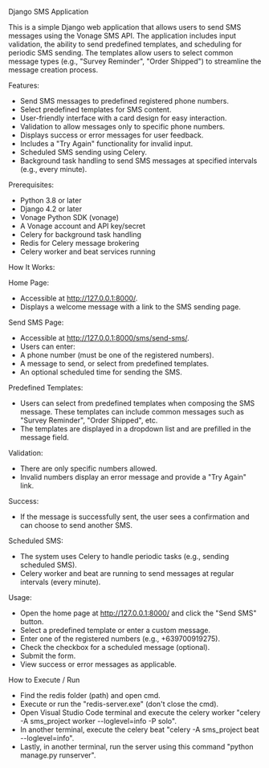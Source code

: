 Django SMS Application

This is a simple Django web application that allows users to send SMS messages using the Vonage SMS API. The application includes input validation, the ability to send predefined templates, and scheduling for periodic SMS sending. The templates allow users to select common message types (e.g., "Survey Reminder", "Order Shipped") to streamline the message creation process.

Features:
- Send SMS messages to predefined registered phone numbers.
- Select predefined templates for SMS content.
- User-friendly interface with a card design for easy interaction.
- Validation to allow messages only to specific phone numbers.
- Displays success or error messages for user feedback.
- Includes a "Try Again" functionality for invalid input.
- Scheduled SMS sending using Celery.
- Background task handling to send SMS messages at specified intervals (e.g., every minute).
  
Prerequisites:
- Python 3.8 or later
- Django 4.2 or later
- Vonage Python SDK (vonage)
- A Vonage account and API key/secret
- Celery for background task handling
- Redis for Celery message brokering
- Celery worker and beat services running

How It Works:

Home Page:
- Accessible at http://127.0.0.1:8000/.
- Displays a welcome message with a link to the SMS sending page.
  
Send SMS Page:
- Accessible at http://127.0.0.1:8000/sms/send-sms/.
- Users can enter:
- A phone number (must be one of the registered numbers).
- A message to send, or select from predefined templates.
- An optional scheduled time for sending the SMS.

Predefined Templates:
- Users can select from predefined templates when composing the SMS message. These templates can include common messages such as "Survey Reminder", "Order Shipped", etc.
- The templates are displayed in a dropdown list and are prefilled in the message field.
  
Validation:
- There are only specific numbers allowed.
- Invalid numbers display an error message and provide a "Try Again" link.
  
Success:
- If the message is successfully sent, the user sees a confirmation and can choose to send another SMS.

Scheduled SMS:
- The system uses Celery to handle periodic tasks (e.g., sending scheduled SMS).
- Celery worker and beat are running to send messages at regular intervals (every minute).

Usage:
- Open the home page at http://127.0.0.1:8000/ and click the "Send SMS" button.
- Select a predefined template or enter a custom message.
- Enter one of the registered numbers (e.g., +639700919275).
- Check the checkbox for a scheduled message (optional).
- Submit the form.
- View success or error messages as applicable.

How to Execute / Run
- Find the redis folder (path) and open cmd.
- Execute or run the "redis-server.exe" (don't close the cmd).
- Open Visual Studio Code terminal and execute the celery worker "celery -A sms_project worker --loglevel=info -P solo".
- In another terminal, execute the celery beat "celery -A sms_project beat --loglevel=info".
- Lastly, in another terminal, run the server using this command "python manage.py runserver".
